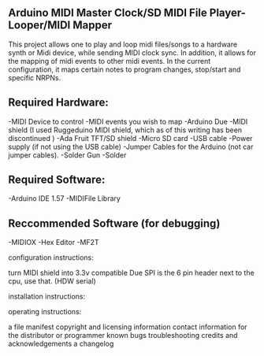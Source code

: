 Arduino MIDI Master Clock/SD MIDI File Player-Looper/MIDI Mapper
-----------------------------------------------------------------------------------------
This project allows one to play and loop midi files/songs to a hardware synth or Midi 
device, while sending MIDI clock sync.  In addition, it allows for the mapping of midi events to 
other midi events.  In the current configuration, it maps certain notes to program changes, 
stop/start and specific NRPNs.  




Required Hardware:
------------------------------------------------------------------------------------------
-MIDI Device to control
-MIDI events you wish to map
-Arduino Due
-MIDI shield (I used Ruggeduino MIDI shield, which as of this writing has been discontinued )
-Ada Fruit TFT/SD shield
-Micro SD card
-USB cable 
-Power supply (if not using the USB cable)
-Jumper Cables for the Arduino (not car jumper cables).
-Solder Gun
-Solder


Required Software:
--------------------------------------------------------------------------------------------
-Arduino IDE 1.57
-MIDIFile Library


Reccommended Software (for debugging)
---------------------------------------------------------------------------------------------
-MIDIOX
-Hex Editor
-MF2T




configuration instructions:

turn MIDI shield into 3.3v compatible
Due SPI is the 6 pin header next to the cpu, use that. (HDW serial)








installation instructions:


operating instructions:



a file manifest
copyright and licensing information
contact information for the distributor or programmer
known bugs
troubleshooting
credits and acknowledgements
a changelog
